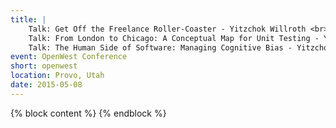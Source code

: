 ```yaml
---
title: |
    Talk: Get Off the Freelance Roller-Coaster - Yitzchok Willroth <br>
    Talk: From London to Chicago: A Conceptual Map for Unit Testing - Yitzchok Willroth <br>
    Talk: The Human Side of Software: Managing Cognitive Bias - Yitzchok Willroth
event: OpenWest Conference
short: openwest
location: Provo, Utah
date: 2015-05-08
---
```

{% block content %}
{% endblock %}